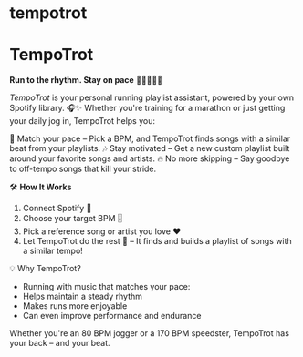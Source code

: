 # tempotrot

# TempoTrot
**Run to the rhythm. Stay on pace** 🎵🏃‍♀️🏃‍♂️

*TempoTrot* is your personal running playlist assistant, powered by your own Spotify library. 🎧✨
Whether you're training for a marathon or just getting your daily jog in, TempoTrot helps you:

🎯 Match your pace – Pick a BPM, and TempoTrot finds songs with a similar beat from your playlists.
🎶 Stay motivated – Get a new custom playlist built around your favorite songs and artists.
🔥 No more skipping – Say goodbye to off-tempo songs that kill your stride.

🛠️ **How It Works**
1. Connect Spotify 🔗
2. Choose your target BPM 🎚️
3. Pick a reference song or artist you love ❤️
4. Let TempoTrot do the rest 🤖 – It finds and builds a playlist of songs with a similar tempo!

💡 Why TempoTrot?

- Running with music that matches your pace:
- Helps maintain a steady rhythm
- Makes runs more enjoyable
- Can even improve performance and endurance

Whether you're an 80 BPM jogger or a 170 BPM speedster, TempoTrot has your back – and your beat.
